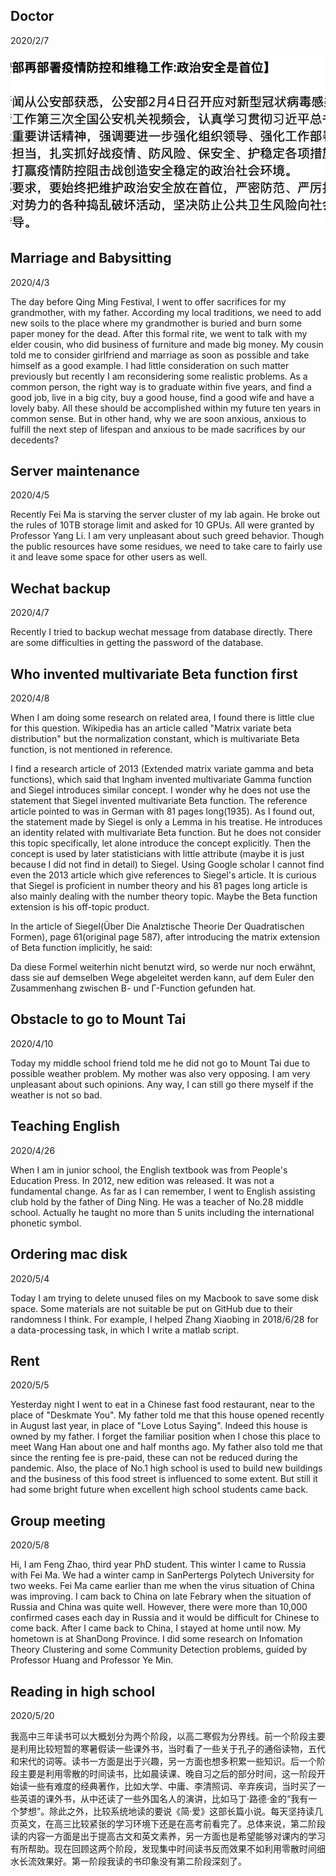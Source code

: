 ## Doctor 
2020/2/7

![](./images/liwenliang.jpg)

## Marriage and Babysitting
2020/4/3

The day before Qing Ming Festival, I went to offer sacrifices for my grandmother, with my father.
According my local traditions, we need to add new soils to the place where my grandmother is buried and burn some paper money for the dead.
After this formal rite, we went to talk with my elder cousin, who did business of furniture and made big money. My cousin told me to consider girlfriend and marriage as soon as possible and take
himself as a good example. I had little consideration on such matter previously but recently
I am reconsidering some realistic problems. As a common person, the right way is to graduate within five years, and find a good job, live in a big city, buy a good house, find a good wife
and have a lovely baby. All these should be accomplished within my future ten years in common sense. But in other hand, why we are soon anxious, anxious to fulfill the next step of lifespan
and anxious to be made sacrifices by our decedents?

## Server maintenance
2020/4/5

Recently Fei Ma is starving the server cluster of my lab again. He broke out the rules of 10TB
storage limit and asked for 10 GPUs. All were granted by Professor Yang Li. I am very unpleasant
about such greed behavior. Though the public resources have some residues, we need to take care
to fairly use it and leave some space for other users as well.

## Wechat backup
2020/4/7

Recently I tried to backup wechat message from database directly. There are
some difficulties in getting the password of the database.

## Who invented multivariate Beta function first
2020/4/8

When I am doing some research on related area, I found there is little clue
for this question. Wikipedia has an article called "Matrix variate beta distribution" but the normalization constant, which is multivariate Beta function,
is not mentioned in reference.

I find a research article of 2013 (Extended matrix variate gamma and beta functions), which said that Ingham invented multivariate
Gamma function and Siegel introduces similar concept. I wonder why he does not
use the statement that Siegel invented multivariate Beta function. The reference
article pointed to was in German with 81 pages long(1935). As I found out, the statement
made by Siegel is only a Lemma in his treatise. He introduces an identity related
with multivariate Beta function. But he does not consider this topic specifically,
let alone introduce the concept explicitly. Then the concept is used by later statisticians with little attribute (maybe it is just because I did not find
in detail) to Siegel. Using Google scholar I cannot find even the 2013 article which give references to Siegel's article. It is curious that Siegel is proficient
in number theory and his 81 pages long article is also mainly dealing with the
number theory topic. Maybe the Beta function extension is his off-topic product.

In the article of Siegel(Über Die Analztische Theorie Der Quadratischen Formen), page 61(original page 587), after introducing the matrix extension of Beta function implicitly, he said:

Da diese Formel weiterhin nicht benutzt wird, so werde nur noch erwähnt,
dass sie auf demselben Wege abgeleitet werden kann, auf dem Euler
den Zusammenhang zwischen B- und Γ-Function gefunden hat.


## Obstacle to go to Mount Tai
2020/4/10

Today my middle school friend told me he did not go to Mount Tai
due to possible weather problem. My mother was also very opposing.
I am very unpleasant about such opinions. Any way, I can still go
there myself if the weather is not so bad.

## Teaching English
2020/4/26

When I am in junior school, the English textbook was from People's Education Press.
In 2012, new edition was released. It was not a fundamental change. As far as I
can remember, I went to English assisting club hold by the father of Ding Ning. He was
a teacher of No.28 middle school. Actually he taught no more than 5 units including
the international phonetic symbol.

## Ordering mac disk
2020/5/4

Today I am trying to delete unused files on my Macbook to save some disk space.
Some materials are not suitable be put on GitHub due to their randomness I think.
For example, I helped Zhang Xiaobing in 2018/6/28 for a data-processing task, in which I write a matlab script.

## Rent
2020/5/5

Yesterday night I went to eat in a Chinese fast food restaurant, near to the
place of "Deskmate You". My father told me that this house opened recently
in August last year, in place of "Love Lotus Saying". Indeed this house is
owned by my father. I forget the familiar position when I chose this place
to meet Wang Han about one and half months ago. My father also told me
that since the renting fee is pre-paid, these can not be reduced during the
pandemic. Also, the place of No.1 high school is used to build new buildings
and the business of this food street is influenced to some extent. But still
it had some bright future when excellent high school students came back.

## Group meeting
2020/5/8

Hi, I am Feng Zhao, third year PhD student. This winter I came to Russia with Fei Ma. We had a winter camp in SanPertergs Polytech University for two weeks. Fei Ma came earlier than me when the virus situation of China was improving. I cam back to China on late Febrary when the situation of Russia and China was quite well. However, there were more than 10,000 confirmed cases each day in Russia and it would be difficult for Chinese to come back. After I came back to China, I stayed at home until now. My hometown is at ShanDong Province. I did some research on Infomation Theory Clustering and some Community Detection problems, guided by Professor Huang and Professor Ye Min.

## Reading in high school
2020/5/20

我高中三年读书可以大概划分为两个阶段，以高二寒假为分界线。前一个阶段主要是利用比较短暂的寒暑假读一些课外书，当时看了一些关于孔子的通俗读物，五代和宋代的词等。读书一方面是出于兴趣，另一方面也想多积累一些知识。后一个阶段主要是利用零散的时间读书，比如晨读课、晚自习之后的部分时间，这一阶段开始读一些有难度的经典著作，比如大学、中庸、李清照词、辛弃疾词，当时买了一些英语的课外书，从中还读了一些外国名人的演讲，比如马丁·路德·金的“我有一个梦想”。除此之外，比较系统地读的要说《简·爱》这部长篇小说。每天坚持读几页英文，在高三比较紧张的学习环境下还是在高考前看完了。总体来说，第二阶段读的内容一方面是出于提高古文和英文素养，另一方面也是希望能够对课内的学习有所帮助。现在回顾这两个阶段，发现集中时间读书反而效果不如利用零散时间细水长流效果好。第一阶段我读的书印象没有第二阶段深刻了。